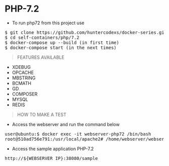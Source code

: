 # PHP-7.2

- To run php72 from this project use

<pre>
$ git clone https://github.com/huntercodexs/docker-series.git .
$ cd self-containers/php/7.2
$ docker-compose up --build (in first time)
$ docker-compose start (in the next times)
</pre>

> FEATURES AVAILABLE

- XDEBUG
- OPCACHE
- MBSTRING
- BCMATH
- GD
- COMPOSER
- MYSQL
- REDIS

> HOW TO MAKE A TEST

- Access the webserver and run the command below

<pre>
user@ubuntu:$ docker exec -it webserver-php72 /bin/bash
root@510ad756e791:/usr/local/apache2# /home/webserver/webserver.sh restart
</pre>

- Access the sample application PHP-7.2

<pre>
http://${WEBSERVER_IP}:38080/sample
</pre>
